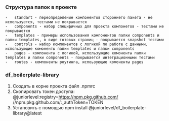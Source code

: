### Структура папок в проекте

    -   standart - переопределение компонентов стороннего пакета - не используется, тестами не покрывается
    -   components - набор специфичных для проекта компонетов - тестами не покрывается
    -   templates - примеры использования компонентов папки components и папки templates, в виде готовых страниц - покрывается snapshot тестами
    -   controls - набор компонентов с логикой по работе с данными, использующие комоненты папки templates и папки components
    -   pages - компоненты с логикой, использующие комоненты папки templates и папки components - покрывается интеграционными тестами
    -   routes - компоненты роутинга, испоьзующие комоненты pages

### df_boilerplate-library

1. Создать в корне проекта файл .npmrc
2. Скопировать токен доступа:
   @juniorlevel:registry=https://npm.pkg.github.com/
   //npm.pkg.github.com/:\_authToken=TOKEN
3. Установить с помощью npm install @juniorlevel/df_boilerplate-library@latest
